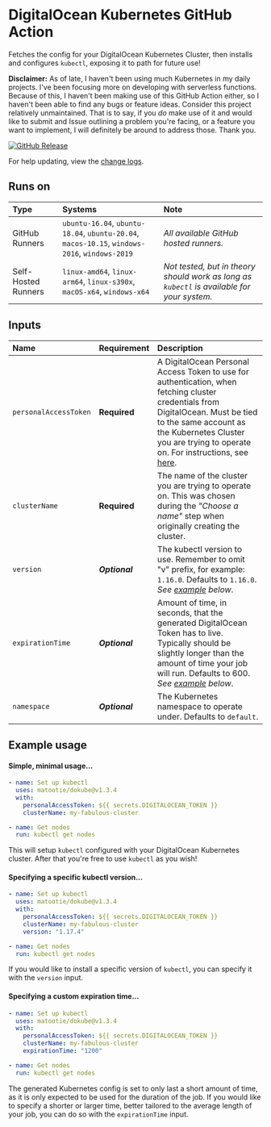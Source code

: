 # DigitalOcean Kubernetes GitHub Action

Fetches the config for your DigitalOcean Kubernetes Cluster, then installs and configures `kubectl`, exposing it to path for future use!

**Disclaimer:** As of late, I haven't been using much Kubernetes in my daily projects. I've been focusing more on developing with serverless functions. Because of this, I haven't been making use of this GitHub Action either, so I haven't been able to find any bugs or feature ideas. Consider this project relatively unmaintained. That is to say, if you *do* make use of it and would like to submit and Issue outlining a problem you're facing, or a feature you want to implement, I will definitely be around to address those. Thank you.

[![GitHub Release](https://img.shields.io/github/v/release/matootie/dokube)](https://github.com/matootie/dokube/releases/latest)

For help updating, view the [change logs](https://github.com/matootie/dokube/releases).

## Runs on

| Type                | Systems | Note |
|:--- |:--- |:--- |
| GitHub Runners      | `ubuntu-16.04`, `ubuntu-18.04`, `ubuntu-20.04`, `macos-10.15`, `windows-2016`, `windows-2019` | _All available GitHub hosted runners._ |
| Self-Hosted Runners | `linux-amd64`, `linux-arm64`, `linux-s390x`, `macOS-x64`, `windows-x64` | _Not tested, but in theory should work as long as `kubectl` is available for your system._ |

## Inputs

| Name                  | Requirement       | Description |
|:--------------------- |:----------------- |:------------|
| `personalAccessToken` | **Required**      | A DigitalOcean Personal Access Token to use for authentication, when fetching cluster credentials from DigitalOcean. Must be tied to the same account as the Kubernetes Cluster you are trying to operate on. For instructions, see [here](https://docs.digitalocean.com/reference/api/create-personal-access-token/).
| `clusterName`         | **Required**      | The name of the cluster you are trying to operate on. This was chosen during the _"Choose a name"_ step when originally creating the cluster.
| `version`             | ***Optional***    | The kubectl version to use. Remember to omit "v" prefix, for example: `1.16.0`. Defaults to `1.16.0`. _See [example](#specifying-a-specific-kubectl-version) below_.
| `expirationTime`      | ***Optional***    | Amount of time, in seconds, that the generated DigitalOcean Token has to live. Typically should be slightly longer than the amount of time your job will run. Defaults to 600. _See [example](#specifying-a-custom-expiration-time) below_.
| `namespace`           | ***Optional***    | The Kubernetes namespace to operate under. Defaults to `default`.

## Example usage

#### Simple, minimal usage...

```yaml
- name: Set up kubectl
  uses: matootie/dokube@v1.3.4
  with:
    personalAccessToken: ${{ secrets.DIGITALOCEAN_TOKEN }}
    clusterName: my-fabulous-cluster

- name: Get nodes
  run: kubectl get nodes
```

This will setup `kubectl` configured with your DigitalOcean Kubernetes cluster. After that you're free to use `kubectl` as you wish!

#### Specifying a specific kubectl version...

```yaml
- name: Set up kubectl
  uses: matootie/dokube@v1.3.4
  with:
    personalAccessToken: ${{ secrets.DIGITALOCEAN_TOKEN }}
    clusterName: my-fabulous-cluster
    version: "1.17.4"

- name: Get nodes
  run: kubectl get nodes
```

If you would like to install a specific version of `kubectl`, you can specify it with the `version` input.

#### Specifying a custom expiration time...

```yaml
- name: Set up kubectl
  uses: matootie/dokube@v1.3.4
  with:
    personalAccessToken: ${{ secrets.DIGITALOCEAN_TOKEN }}
    clusterName: my-fabulous-cluster
    expirationTime: "1200"

- name: Get nodes
  run: kubectl get nodes
```

The generated Kubernetes config is set to only last a short amount of time, as it is only expected to be used for the duration of the job. If you would like to specify a shorter or larger time, better tailored to the average length of your job, you can do so with the `expirationTime` input.
